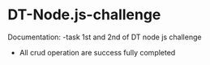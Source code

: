 # DT-Node.js-challenge
Documentation:
-task 1st and 2nd of DT node js challenge
- All crud operation are success fully completed 
